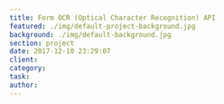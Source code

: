 ```yaml
---
title: Form OCR (Optical Character Recognition) API
featured: ./img/default-project-background.jpg
background: ./img/default-background.jpg
section: project
date: 2017-12-10 23:29:07
client:
category:
task:
author:
---
```

